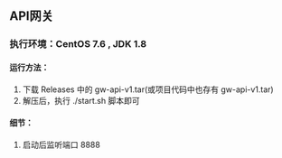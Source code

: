 ## API网关

### 执行环境：CentOS 7.6 , JDK 1.8
#### 运行方法：
1. 下载 Releases 中的 gw-api-v1.tar(或项目代码中也存有 gw-api-v1.tar)
2. 解压后，执行 ./start.sh 脚本即可
#### 细节：
1. 启动后监听端口 8888
